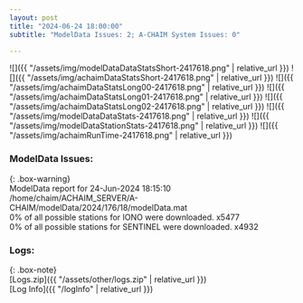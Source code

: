 ```yaml
---
layout: post
title: "2024-06-24 18:00:00"
subtitle: "ModelData Issues: 2; A-CHAIM System Issues: 0"

---
```


![]({{ "/assets/img/modelDataDataStatsShort-2417618.png" | relative_url }})
![]({{ "/assets/img/achaimDataStatsShort-2417618.png" | relative_url }})
![]({{ "/assets/img/achaimDataStatsLong00-2417618.png" | relative_url }})
![]({{ "/assets/img/achaimDataStatsLong01-2417618.png" | relative_url }})
![]({{ "/assets/img/achaimDataStatsLong02-2417618.png" | relative_url }})
![]({{ "/assets/img/modelDataDataStats-2417618.png" | relative_url }})
![]({{ "/assets/img/modelDataStationStats-2417618.png" | relative_url }})
![]({{ "/assets/img/achaimRunTime-2417618.png" | relative_url }})


### ModelData Issues:  
  
{: .box-warning}  
 ModelData report for 24-Jun-2024 18:15:10   
 /home/chaim/ACHAIM_SERVER/A-CHAIM/modelData/2024/176/18/modelData.mat   
 0% of all possible stations for IONO were downloaded. x5477   
 0% of all possible stations for SENTINEL were downloaded. x4932   
  


### Logs:  
  
{: .box-note}  
[Logs.zip]({{ "/assets/other/logs.zip" | relative_url }})  
[Log Info]({{ "/logInfo" | relative_url }})  
